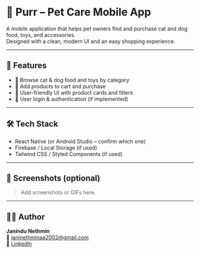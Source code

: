 # 🐾 Purr – Pet Care Mobile App

A mobile application that helps pet owners find and purchase cat and dog food, toys, and accessories.  
Designed with a clean, modern UI and an easy shopping experience.

---

## 🔧 Features

- 🐶 Browse cat & dog food and toys by category
- 🛒 Add products to cart and purchase
- 🎨 User-friendly UI with product cards and filters
- 🔐 User login & authentication (if implemented)

---

## 🛠️ Tech Stack

- React Native (or Android Studio – confirm which one)
- Firebase / Local Storage (if used)
- Tailwind CSS / Styled Components (if used)

---

## 📸 Screenshots (optional)

> Add screenshots or GIFs here.

---

## 🙋‍♂️ Author

**Janindu Nethmin**  
📧 janinethminaa2002@gmail.com  
🔗 [LinkedIn](https://www.linkedin.com/in/janindu-nethmin/)
